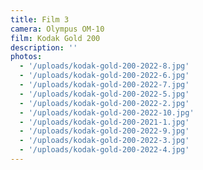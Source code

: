 ```yaml
---
title: Film 3
camera: Olympus OM-10
film: Kodak Gold 200
description: ''
photos:
  - '/uploads/kodak-gold-200-2022-8.jpg'
  - '/uploads/kodak-gold-200-2022-6.jpg'
  - '/uploads/kodak-gold-200-2022-7.jpg'
  - '/uploads/kodak-gold-200-2022-5.jpg'
  - '/uploads/kodak-gold-200-2022-2.jpg'
  - '/uploads/kodak-gold-200-2022-10.jpg'
  - '/uploads/kodak-gold-200-2021-1.jpg'
  - '/uploads/kodak-gold-200-2022-9.jpg'
  - '/uploads/kodak-gold-200-2022-3.jpg'
  - '/uploads/kodak-gold-200-2022-4.jpg'
---
```

